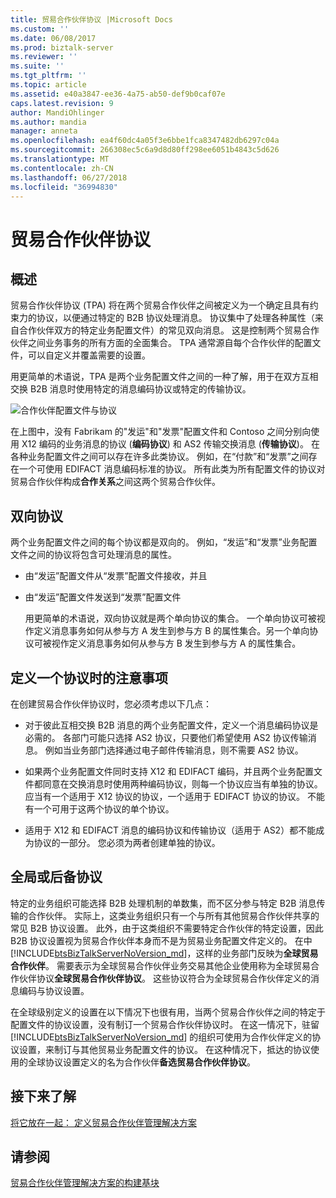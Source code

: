 ```yaml
---
title: 贸易合作伙伴协议 |Microsoft Docs
ms.custom: ''
ms.date: 06/08/2017
ms.prod: biztalk-server
ms.reviewer: ''
ms.suite: ''
ms.tgt_pltfrm: ''
ms.topic: article
ms.assetid: e40a3847-ee36-4a75-ab50-def9b0caf07e
caps.latest.revision: 9
author: MandiOhlinger
ms.author: mandia
manager: anneta
ms.openlocfilehash: ea4f60dc4a05f3e6bbe1fca8347482db6297c04a
ms.sourcegitcommit: 266308ec5c6a9d8d80ff298ee6051b4843c5d626
ms.translationtype: MT
ms.contentlocale: zh-CN
ms.lasthandoff: 06/27/2018
ms.locfileid: "36994830"
---
```

# <a name="trading-partner-agreement"></a>贸易合作伙伴协议
## <a name="overview"></a>概述
贸易合作伙伴协议 (TPA) 将在两个贸易合作伙伴之间被定义为一个确定且具有约束力的协议，以便通过特定的 B2B 协议处理消息。 协议集中了处理各种属性（来自合作伙伴双方的特定业务配置文件）的常见双向消息。 这是控制两个贸易合作伙伴之间业务事务的所有方面的全面集合。 TPA 通常源自每个合作伙伴的配置文件，可以自定义并覆盖需要的设置。  
  
 用更简单的术语说，TPA 是两个业务配置文件之间的一种了解，用于在双方互相交换 B2B 消息时使用特定的消息编码协议或特定的传输协议。  
  
 ![合作伙伴配置文件与协议](../core/media/tradingpartneragreement.gif "TradingPartnerAgreement")  
  
 在上图中，没有 Fabrikam 的"发运"和"发票"配置文件和 Contoso 之间分别向使用 X12 编码的业务消息的协议 (**编码协议**) 和 AS2 传输交换消息 (**传输协议**)。 在各种业务配置文件之间可以存在许多此类协议。 例如，在“付款”和“发票”之间存在一个可使用 EDIFACT 消息编码标准的协议。 所有此类为所有配置文件的协议对贸易合作伙伴构成**合作关系**之间这两个贸易合作伙伴。  
  
## <a name="bi-directional-agreements"></a>双向协议  
 两个业务配置文件之间的每个协议都是双向的。 例如，“发运”和“发票”业务配置文件之间的协议将包含可处理消息的属性。  
  
- 由“发运”配置文件从“发票”配置文件接收，并且  
  
- 由“发运”配置文件发送到“发票”配置文件  
  
  用更简单的术语说，双向协议就是两个单向协议的集合。 一个单向协议可被视作定义消息事务如何从参与方 A 发生到参与方 B 的属性集合。另一个单向协议可被视作定义消息事务如何从参与方 B 发生到参与方 A 的属性集合。  
  
## <a name="considerations-when-defining-an-agreement"></a>定义一个协议时的注意事项  
 在创建贸易合作伙伴协议时，您必须考虑以下几点：  
  
-   对于彼此互相交换 B2B 消息的两个业务配置文件，定义一个消息编码协议是必需的。 各部门可能只选择 AS2 协议，只要他们希望使用 AS2 协议传输消息。 例如当业务部门选择通过电子邮件传输消息，则不需要 AS2 协议。  
  
-   如果两个业务配置文件同时支持 X12 和 EDIFACT 编码，并且两个业务配置文件都同意在交换消息时使用两种编码协议，则每一个协议应当有单独的协议。 应当有一个适用于 X12 协议的协议，一个适用于 EDIFACT 协议的协议。 不能有一个可用于这两个协议的单个协议。  
  
-   适用于 X12 和 EDIFACT 消息的编码协议和传输协议（适用于 AS2）都不能成为协议的一部分。 您必须为两者创建单独的协议。  
  
## <a name="global-or-fallback-agreement"></a>全局或后备协议  
 特定的业务组织可能选择 B2B 处理机制的单数集，而不区分参与特定 B2B 消息传输的合作伙伴。 实际上，这类业务组织只有一个与所有其他贸易合作伙伴共享的常见 B2B 协议设置。 此外，由于这类组织不需要特定合作伙伴的特定设置，因此 B2B 协议设置视为贸易合作伙伴本身而不是为贸易业务配置文件定义的。 在中[!INCLUDE[btsBizTalkServerNoVersion_md](../includes/btsbiztalkservernoversion-md.md)]，这样的业务部门反映为**全球贸易合作伙伴**。 需要表示为全球贸易合作伙伴业务交易其他企业使用称为全球贸易合作伙伴协议**全球贸易合作伙伴协议**。 这些协议符合为全球贸易合作伙伴定义的消息编码与协议设置。  
  
 在全球级别定义的设置在以下情况下也很有用，当两个贸易合作伙伴之间的特定于配置文件的协议设置，没有制订一个贸易合作伙伴协议时。 在这一情况下，驻留 [!INCLUDE[btsBizTalkServerNoVersion_md](../includes/btsbiztalkservernoversion-md.md)] 的组织可使用为合作伙伴定义的协议设置，来制订与其他贸易业务配置文件的协议。 在这种情况下，抵达的协议使用的全球协议设置定义的名为合作伙伴**备选贸易合作伙伴协议**。  

## <a name="learn-next"></a>接下来了解

[将它放在一起： 定义贸易合作伙伴管理解决方案](../core/putting-it-all-together-defining-a-trading-partner-management-solution.md)
  
## <a name="see-also"></a>请参阅  
 [贸易合作伙伴管理解决方案的构建基块](../core/building-blocks-of-a-trading-partner-management-solution.md)